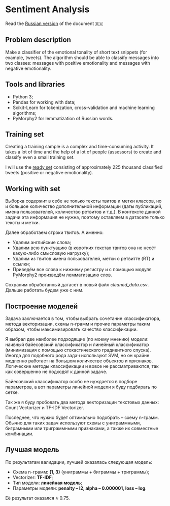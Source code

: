 # Sentiment Analysis

Read the [Russian version](./README_RU.md) of the document 🇷🇺

## Problem description

Make a classifier of the emotional tonality of short text snippets (for example, tweets). The algorithm should be able to classify messages into two classes: messages with positive emotionality and messages with negative emotionality.

## Tools and libraries

* Python 3;
* Pandas for working with data;
* Scikit-Learn for tokenization, cross-validation and machine learning algorithms;
* PyMorphy2 for lemmatization of Russian words.

## Training set

Creating a training sample is a complex and time-consuming activity. It takes a lot of time and the help of a lot of people (assessors) to create and classify even a small training set.

I will use the [ready set](http://study.mokoron.com/) consisting of approximately 225 thousand classified tweets (positive or negative emotionality).

## Working with set

Выборка содержит в себе не только тексты твитов и метки классов, но и большое количество дополнительной информации (даты публикаций, имена пользователей, количество ретвитов и т.д.). В контексте данной задачи эта информация не нужна, поэтому оставляем в датасете только тексты и метки.

Далее обработаем строки твитов. А именно:

* Удалим английские слова;
* Удалим всю пунктуацию (в коротких текстах твитов она не несёт какую-либо смысловую нагрузку);
* Удалим из твитов имена пользователей, метки о ретвитте (RT) и ссылки;
* Приведём все слова к нижнему регистру и с помощью модуля PyMorphy2 произведём лемматизацию слов.

Сохраним обработанный датасет в новый файл _cleaned_data.csv_. Дальше работать будем уже с ним.

## Построение моделей

Задача заключается в том, чтобы выбрать сочетание классификатора, метода векторизации, схемы n-грамм и прочие параметры таким образом, чтобы максимизировать качество классификации.

Я выбрал две наиболее подходящие (по моему мнению) модели: наивный байесовский классификатор и линейный классификатор (минимизация с помощью стохастического градиентного спуска). Иногда для подобного рода задач используют SVM, но он крайне медленно работает на большом количестве объектов и признаков. Логические методы классификации и вовсе не рассматриваются, так как совершенно не подходят к данной задаче.

Байесовский классификатор особо не нуждается в подборе параметров, а вот параметры линейной модели я буду подбирать по сетке.

Так же я буду пробовать два метода векторизации текстовых данных: Count Vectorizer и TF-IDF Vectorizer. 

Последнее, что нужно будет оптимально подобрать – схему n-грамм. Обычно для таких задач используют схемы с униграммными, биграмными или триграммными признаками, а также их совместные комбинации.

## Лучшая модель

По результатам валидации, лучшей оказалась следующая модель:

* Схема n-грамм: **(1, 3)** (униграммы + биграммы + триграммы);
* Vectorizer: **TF-IDF**;
* Тип модели: **линейная модель**;
* Параметры модели: **penalty – l2, alpha – 0.000001, loss – log**.

Её результат оказался ≈ 0.75.
